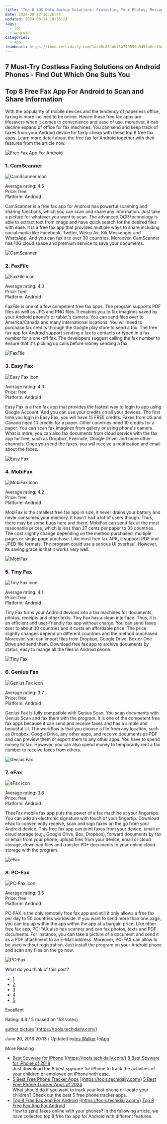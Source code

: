 ```yaml
---
title: "Top 8 iOS Data Backup Solutions: Protecting Your Photos, Messages & More"
date: 2024-08-12 10:26:44
updated: 2024-08-14 10:33:24
tags:
  - ios
  - android
categories:
  - app
thumbnail: https://thmb.techidaily.com/1acb8c811dd75a749590a9459a8ce73dd17ec95c9b2687aeea798f4dbe27d8a4.jpg
---
```


## 7 Must-Try Costless Faxing Solutions on Android Phones - Find Out Which One Suits You

## Top 8 Free Fax App For Android to Scan and Share Information

 With the popularity of mobile devices and the tendency of paperless office, faxing is more inclined to be online. Hence these free fax apps are lifesavers when it comes to convenience and ease of use, moreover, it can decline expand of office for fax machines. You can send and keep track of faxes from your Android device for fairly cheap with these top 8 free fax apps. Learn more detail about the free fax for Android together with their features from the article now.

![Free Fax App For Android](https://www.aiseesoft.com/images/resource/free-fax-app-for-android/free-fax-app-for-android.jpg)

### 1\. CamScanner

![CamScanner icon](https://www.aiseesoft.com/images/resource/free-fax-app-for-android/camscanner-icon.jpg)

Average rating: 4.5  
Price: free  
Platform: Android

CamScanner is a free fax app for Android has powerful scanning and sharing functions, which you can scan and share any information. Just take a picture for whatever you want to scan. The advanced OCR technology is able to extract text from image and have quick search for the desired files with ease. It is a free fax app that provides multiple ways to share including social media like Facebook, Twitter, Weico Air, Kik Messenger and WhatsApp. And you can fax it to over 30 countries. Moreover, CamScanner has 10G cloud space and premium service to save your documents.

![CamScanner](https://www.aiseesoft.com/images/resource/free-fax-app-for-android/camscanner.jpg)

[](https://play.google.com/store/apps/details?id=com.intsig.camscanner)

### 2\. FaxFile

![FaxFile icon](https://www.aiseesoft.com/images/resource/free-fax-app-for-android/faxfile-icon.jpg)

Average rating: 4.3  
Price: free  
Platform: Android

FaxFile is one of a few competent free fax apps. The program supports PDF files as well as JPG and PNG files. It enables you to fax imagines saved by your Android phone's or tablet's camera. You can send files over to America/Canada and many international locations. You will need to purchase fax credits through the Google play store to send a fax. The free fax app for Android support sending a fax to contacts or typed in a fax number for a one-off fax. The developers suggest calling the fax number to ensure that it's picking up calls before money sending a fax.

![FaxFile](https://www.aiseesoft.com/images/resource/free-fax-app-for-android/faxfile-fax-android.jpg)

[](https://play.google.com/store/apps/details?id=com.actualsoftware.faxfile)

### 3\. Easy Fax

![Easy Fax icon](https://www.aiseesoft.com/images/resource/free-fax-app-for-android/easy-fax-icon.jpg)

Average rating: 4.3  
Price: free  
Platform: Android

Easy Fax is a free fax app that provides the fastest way to login to app using Google Account. And you can use your credits on all your devices. The first time you login in Easy Fax, you will have 15 FREE credits. Faxes from US and Canada need 10 credits for a paper. Other countries need 10 credits for a paper. You can scan fax imagines from gallery or using phone's camera. What is more, you can also fax documents from cloud service with the fax app for free, such as Dropbox, Evernote, Google Driver and more other channels. Once you send the faxes, you will receive a notification and email about the faxes.

![Easy Fax](https://www.aiseesoft.com/images/resource/free-fax-app-for-android/easy-fax.jpg)

[](https://play.google.com/store/apps/details?id=com.coolmobilesolution.easyfax)

### 4\. MobiFax

![MobiFax icon](https://www.aiseesoft.com/images/resource/free-fax-app-for-android/mobifax-icon.jpg)

Average rating: 4.2  
Price: free  
Platform: Android

MobiFax is the smallest free fax app in size, it never drains your battery and never consumes your memory. It hasn't had a lot of users though. Thus, there may be some bugs here and there. MobiFax can send fax at the most reasonable prices, which is less than 27 cents per paper to 33 countries. The cost slightly change depending on the method purchased, multiple pages or single page purchase. Like most free fax APK, it support PDF and JPED file formats. The program could use a serious UI overhaul. However, its saving grace is that it works very well.

![MobiFax](https://www.aiseesoft.com/images/resource/free-fax-app-for-android/mobifax.jpg)

[](https://play.google.com/store/apps/details?id=xyz.onlinefaks.cepfaks)

### 5\. Tiny Fax

![Tiny Fax icon](https://www.aiseesoft.com/images/resource/free-fax-app-for-android/tiny-fax-icon.jpg)

Average rating: 4.1  
Price: free  
Platform: Android

Tiny Fax turns your Android devices into a fax machines for documents, photos, receipts and other texts. Tiny Fax has a clean interface. Thus, it is an efficient and user-friendly fax app without charge. You can send faxes over to about 30 countries and it costs an affordable price. The price slightly changes depend on different countries and the method purchased. Moreover, you can import files from Dropbpx, Google Drive, Box or One Drive and send them. Download free fax app to archive documents by status, easy to mange all the files in Android phone.

![Tiny Fax](https://www.aiseesoft.com/images/resource/free-fax-app-for-android/tiny-fax.jpg)

[](https://play.google.com/store/apps/details?id=com.appxy.tinyfax)

### 6\. Genius Fax

![Genius Fax icon](https://www.aiseesoft.com/images/resource/free-fax-app-for-android/genius-fax-icon.jpg)

Average rating: 3.7  
Price: free  
Platform: Android

Genius Fax is fully compatible with Genius Scan. You scan documents with Genius Scan and fax them with the program. It is one of the competent free fax apps because it can send and receive faxes and has a simple and beautiful UI. The workflow is that you choose a file from any location, such as Dropbox, Google Drive, any other apps, and receive documents as PDF and can preview them or export them to any other apps. You have to spend money to fax. However, you can also spend money to temporarily rent a fax number to receive faxes from others.

![Genius Fax](https://www.aiseesoft.com/images/resource/free-fax-app-for-android/genius-fax.jpg)

[](https://play.google.com/store/apps/details?id=com.thegrizzlylabs.geniusfax)

### 7\. eFax

![eFax icon](https://www.aiseesoft.com/images/resource/free-fax-app-for-android/efax-icon.jpg)

Average rating: 3.6  
Price: free  
Platform: Android

 TheeFax mobile fax app puts the power of a fax machine at your fingertips. You can add an electronic signature with touch of your fingertip. Download eFax to conveniently receive, scan and sign faxes on the go from your Android device. This free fax app can print faxes from your device, email or cloud storage (e.g., Google Drive, Box, Dropbox), forward documents by fax or email from your phone, upload files from your device, email or cloud storage, download files and transfer PDF documents to your online cloud storage with the program.

![eFax](https://www.aiseesoft.com/images/resource/free-fax-app-for-android/efax.jpg)

[](https://play.google.com/store/apps/details?id=com.j2.efax)

### 8\. PC-Fax

![PC-Fax icon](https://www.aiseesoft.com/images/resource/free-fax-app-for-android/pc-fax-icon.jpg)

Average rating: 3.5  
Price: free  
Platform: Android

PC-FAX is the only remotely free fax app and still it only allows a free fax per day to 50 countries worldwide. If you want to send more than one page, you can top up within the app within the app at a bargain price. Like other free fax app, PC-FAX also has scanner and can fax photos, texts and PDF documents. For instance, you can take a picture of a document and send it as a PDF attachment to an E-Mail address. Moreover, PC-FAX can allow to be used without registration. Just install the program on your Android phone and scan any files on the go now.

![PC-Fax](https://www.aiseesoft.com/images/resource/free-fax-app-for-android/pc-fax.jpg)

[](https://play.google.com/store/apps/details?id=de.fax.freefax)

What do you think of this post?

* [1](https://tools.techidaily.com/)
* [2](https://tools.techidaily.com/)
* [3](https://tools.techidaily.com/)
* [4](https://tools.techidaily.com/)
* [5](https://tools.techidaily.com/)

Excellent

Rating: 4.8 / 5 (based on 153 votes)

[author picture](https://www.aiseesoft.com/images/author/iris.png) ](https://tools.techidaily.com/)

 June 20, 2018 20:13 / Updated by[Iris Walker](https://tools.techidaily.com/) to[App](https://tools.techidaily.com/)

More Reading

* [Best Spyware for iPhone](https://www.aiseesoft.com/images/more-reading/spyware-for-iphone-s.jpg) ](https://tools.techidaily.com/) [8 Best Spyware for iPhone of 2018](https://tools.techidaily.com/)  
 Just download the 8 best spyware for iPhone to track the activities of your children or employee on iPhone with ease.
* [5 Best Free Phone Tracker Apps](https://www.aiseesoft.com/images/more-reading/free-phone-tracker-s.jpg) ](https://tools.techidaily.com/) [5 Best Free Phone Tracker Apps of 2024](https://tools.techidaily.com/)  
 What should do if you want to track your lost phone or locate your children? Check out the best 5 free phone tracker apps.
* [Top 8 Free Fax App For Android](https://www.aiseesoft.com/images/more-reading/free-fax-app-for-android-s.jpg) ](https://tools.techidaily.com/) [Top 8 Free Fax App For Android](https://tools.techidaily.com/)  
 How to send faxes online with your phones? In the following article, we have collected top 8 free fax app for Android with different features.

<ins class="adsbygoogle"
     style="display:block"
     data-ad-format="autorelaxed"
     data-ad-client="ca-pub-7571918770474297"
     data-ad-slot="1223367746"></ins>



<ins class="adsbygoogle"
     style="display:block"
     data-ad-client="ca-pub-7571918770474297"
     data-ad-slot="8358498916"
     data-ad-format="auto"
     data-full-width-responsive="true"></ins>
